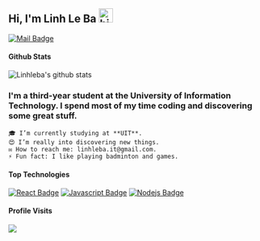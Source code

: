 ## Hi, I'm Linh Le Ba <img src="https://user-images.githubusercontent.com/1303154/88677602-1635ba80-d120-11ea-84d8-d263ba5fc3c0.gif" width="28px" alt="hi">

[![Mail Badge](https://img.shields.io/badge/-linhleba-c0392b?style=flat&labelColor=c0392b&logo=gmail&logoColor=white)](mailto:linhleba.it@gmail.com)

#### Github Stats

![Linhleba's github stats](https://github-readme-stats.vercel.app/api?username=linhleba&count_private=true&theme=tokyonight&hide=contribs,prs)

### I'm a third-year student at the University of Information Technology. I spend most of my time coding and discovering some great stuff.

```text
🎓 I’m currently studying at **UIT**.
😍 I’m really into discovering new things.
✉️ How to reach me: linhleba.it@gmail.com.
⚡ Fun fact: I like playing badminton and games.
```

#### Top Technologies

<!-- TODO: Make technologies links takes you to repositories -->

[![React Badge](https://img.shields.io/badge/-React-61DBFB?style=for-the-badge&labelColor=black&logo=react&logoColor=61DBFB)](#) [![Javascript Badge](https://img.shields.io/badge/-Javascript-F0DB4F?style=for-the-badge&labelColor=black&logo=javascript&logoColor=F0DB4F)](#) [![Nodejs Badge](https://img.shields.io/badge/-Nodejs-3C873A?style=for-the-badge&labelColor=black&logo=node.js&logoColor=3C873A)](#)
<br />

#### Profile Visits

<img src="https://profile-counter.glitch.me/{linhleba}/count.svg"/>

<!-- <details>
<summary>
  More stuff about me
</summary>

<br >

</details> -->

